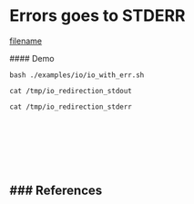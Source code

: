 # Errors goes to STDERR

[filename](../../examples/io/io_with_err.sh ':include :type=code bash')

#### Demo
```
bash ./examples/io/io_with_err.sh
```

```
cat /tmp/io_redirection_stdout
```

```
cat /tmp/io_redirection_stderr
```


<br><br><br><br><br>

### References
- 